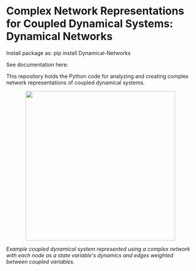 # Complex Network Representations for Coupled Dynamical Systems: Dynamical Networks

Install package as: pip install Dynamical-Networks

See documentation here: 

This repository holds the Python code for analyzing and creating complex network representations of coupled dynamical systems.

<p align="center">
  <img src="sphinx/source/MS_network_gif.gif" width="400">
</p> <em>Example coupled dynamical system represented using a complex network with each node as a state variable's dynamics and edges weighted between coupled variables.</em>

